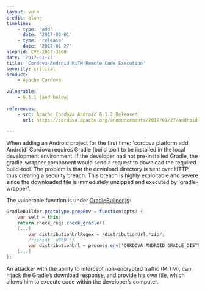 ```yaml
---
layout: vuln
credit: along
timeline:
    - type: 'add'
      date: '2017-03-01'
    - type: 'release'
      date: '2017-01-27' 
alephid: CVE-2017-3160
date: '2017-01-27'
title: 'Cordova-Android MiTM Remote Code Execution'
severity: critical
product:
    - Apache Cordova
    
vulnerable:
    - 6.1.1 (and below)
    
references:
    - src: Apache Cordova Android 6.1.2 Released
      url: https://cordova.apache.org/announcements/2017/01/27/android-612.html
      
---
```

When adding an Android project for the first time: 'cordova platform add Android' Cordova requires Gradle (build tool) to be installed in the local development  environment. If the developer had not pre-installed Gradle, the gradle-wrapper component 
would send a request to download the required build-tool. The problem is that the download directory is sent over HTTP, thus creating a security breach. This breach is highly exploitable and severe since the downloaded file is immediately unzipped and executed by 'gradle-wrapper'.

The vulnerable function is under [GradleBuilder.js](https://github.com/apache/cordova-android/blob/master/bin/templates/cordova/lib/builders/GradleBuilder.js#L189):

```java
GradleBuilder.prototype.prepEnv = function(opts) {
    var self = this;
    return check_reqs.check_gradle()
    [...]
        var distributionUrlRegex = /distributionUrl.*zip/;
        /*jshint -W069 */
        var distributionUrl = process.env['CORDOVA_ANDROID_GRADLE_DISTRIBUTION_URL'] || 'https\\://services.gradle.org/distributions/gradle-2.14.1-all.zip';
    [...]
};
```

An attacker with the ability to intercept non-encrypted traffic (MiTM), can hijack the Gradle’s download response, and provide his own file, which allows him to execute code within the developer’s computer.